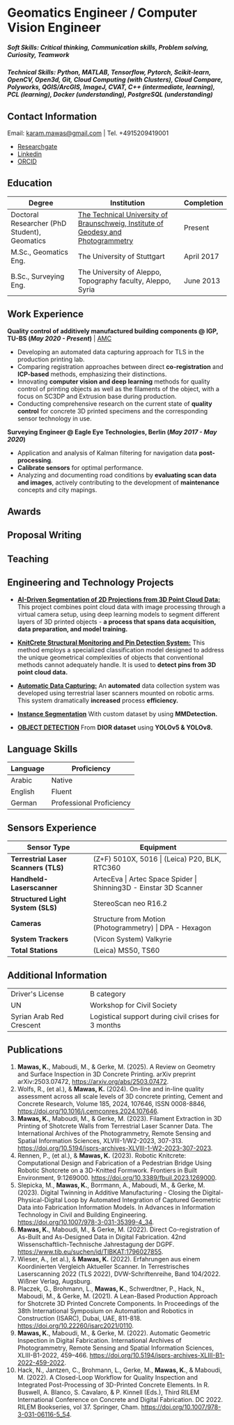 # Geomatics Engineer / Computer Vision Engineer

##### Soft Skills: Critical thinking, Communication skills, Problem solving, Curiosity, Teamwork
##### Technical Skills: Python, MATLAB, Tensorflow, Pytorch, Scikit-learn, OpenCV, Open3d, Git, Cloud Computing (with Clusters), Cloud Compare, Polyworks, QGIS/ArcGIS, ImageJ, CVAT, C++ (intermediate, learning), PCL (learning), Docker (understanding), PostgreSQL (understanding)


## Contact Information
Email: karam.mawas@gmail.com | Tel. +4915209419001

- [Researchgate](https://www.researchgate.net/profile/Karam-Mawas)
- [Linkedin](https://www.linkedin.com/in/karam-mawas-6103aa98/?locale=en_US)
- [ORCID](https://orcid.org/0000-0002-8608-7578)

<!--
## Education
- Ph.D., Geodesy | [The Technical University of Braunschweig, Institute of Geodesy and Photogrammetry](https://www.tu-braunschweig.de/igp/mitarbeiter/mawas-karam) (_Present_)							       		
- M.Sc., Geomatics Eng.	| The University of Stuttgart (_April 2017_)
- B.Sc., Surveying Eng. | The University of Aleppo, Topography faculty, Aleppo, Syria (_June 2013_)
-->

## Education

| Degree         | Institution                                                                 | Completion    |
|----------------|-----------------------------------------------------------------------------|---------------|
| Doctoral Researcher (PhD Student), Geomatics | [The Technical University of Braunschweig, Institute of Geodesy and Photogrammetry](https://www.tu-braunschweig.de/igp/mitarbeiter/mawas-karam) | Present       |
| M.Sc., Geomatics Eng. | The University of Stuttgart                                            | April 2017    |
| B.Sc., Surveying Eng. | The University of Aleppo, Topography faculty, Aleppo, Syria           | June 2013     |

## Work Experience
**Quality control of additively manufactured building components @ IGP, TU-BS (_May 2020 - Present_)** | [AMC](https://amc-trr277.de/)
- Developing an automated data capturing approach for TLS in the production printing lab.
- Comparing registration approaches between direct **co-registration** and **ICP-based** methods, emphasizing their distinctions.
- Innovating **computer vision and deep learning** methods for quality control of printing objects as well as the filaments of the object, with a focus on SC3DP and Extrusion base during production.
- Conducting comprehensive research on the current state of **quality control** for concrete 3D printed specimens and the corresponding sensor technology in use.


**Surveying Engineer @ Eagle Eye Technologies, Berlin (_May 2017 - May 2020_)**
- Application and analysis of Kalman filtering for navigation data **post-processing**.
- **Calibrate sensors** for optimal performance.
- Analyzing and documenting road conditions by **evaluating scan data and images**,
actively contributing to the development of **maintenance** concepts and city mapings. 

## Awards

## Proposal Writing

## Teaching

## Engineering and Technology Projects
- **[AI-Driven Segmentation of 2D Projections from 3D Point Cloud Data:](https://amc-trr277.de/research-summary-report-of-c06-4/)**
This project combines point cloud data with image processing through a virtual camera setup, using deep learning models to segment different layers of 3D printed objects -
**a process that spans data acquisition, data preparation, and model training.**

- **[KnitCrete Structural Monitoring and Pin Detection System:](https://drive.google.com/file/d/1-wcYo70cX6kY_TpKaCAlubiAea2HsUxK/view?usp=sharing)**
This method employs a specialized classification model designed to address the unique geometrical complexities of objects that conventional methods cannot adequately handle. It is
used to **detect pins from 3D point cloud data.**

- **[Automatic Data Capturing:](https://amc-trr277.de/research-summary-report-c06/)**
An **automated** data collection system was developed using terrestrial laser scanners mounted on robotic arms. This system dramatically **increased** process **efficiency.**
  
- **[Instance Segmentation](https://github.com/KaramMawas/InstanceSegmentation)** With custom dataset by using **MMDetection.**

- **[OBJECT DETECTION](https://github.com/KaramMawas/Yolo_ObjectDetection)** From **DIOR dataset** using **YOLOv5 & YOLOv8.**

## Language Skills

| Language | Proficiency |
|----------|-------------|
| Arabic   | Native      |
| English  | Fluent      |
| German   | Professional Proficiency    |

## Sensors Experience

| Sensor Type                          | Equipment                                          |
|--------------------------------------|----------------------------------------------------|
| **Terrestrial Laser Scanners (TLS)** | (Z+F) 5010X, 5016 \| (Leica) P20, BLK, RTC360      |
| **Handheld-Laserscanner**            | ArtecEva \| Artec Space Spider \| Shinning3D - Einstar 3D Scanner |
| **Structured Light System (SLS)**    | StereoScan neo R16.2                               |
| **Cameras**                          | Structure from Motion (Photogrammetry) \| DPA - Hexagon |
| **System Trackers**                  | (Vicon System) Valkyrie                            |
| **Total Stations**                   | (Leica) MS50, TS60                                 |

<!-- comment this section out!
### Sensors Experience
- **Terrestrial Laser Scanners (TLS)**  | (Z+F) 5010X, 5016 | (Leica) P20, BLK, RTC360
- **Handheld-Laserscanner**  |  ArtecEva  |  Artec Space Spider |  Shinning3D - Einstar 3D Scanner
- **Total Stations** | (Leica) MS50, TS60
- **Structured Light System (SLS)** | StereoScan neo R16.2
- **Cameras** | Structure from Motion (Photogrammetry) | DPA - Hexagon
- **System Trackers** | (Vicon System) Valkyrie
-->

## Additional Information
  <table>
  <tr>
    <td>Driver's License</td>
    <td>B category</td>
  </tr>
  <tr>
    <td>UN</td>
    <td>Workshop for Civil Society</td>
  </tr>
  <tr>
    <td>Syrian Arab Red Crescent</td>
    <td>Logistical support during civil crises for 3 months</td>
  </tr>
</table>


## Publications
1. **Mawas, K.**, Maboudi, M., & Gerke, M. (2025). A Review on Geometry and Surface Inspection in 3D Concrete Printing. arXiv preprint arXiv:2503.07472, https://arxiv.org/abs/2503.07472.
2. Wolfs, R., (et al.), & **Mawas, K.** (2024). On-line and in-line quality assessment across all scale levels of 3D concrete printing, Cement and Concrete Research, Volume 185, 2024, 107646, ISSN 0008-8846, https://doi.org/10.1016/j.cemconres.2024.107646.
3. **Mawas, K.**, Maboudi, M., & Gerke, M. (2023). Filament Extraction in 3D Printing of Shotcrete Walls from Terrestrial Laser Scanner Data. The International Archives of the Photogrammetry, Remote Sensing and Spatial Information Sciences, XLVIII-1/W2-2023, 307-313. https://doi.org/10.5194/isprs-archives-XLVIII-1-W2-2023-307-2023.
4. Rennen, P., (et al.), & **Mawas, K.** (2023). Robotic Knitcrete: Computational Design and Fabrication of a Pedestrian Bridge Using Robotic Shotcrete on a 3D-Knitted Formwork. Frontiers in Built Environment, 9:1269000. https://doi.org/10.3389/fbuil.2023.1269000.
5. Slepicka, M., **Mawas, K.**, Borrmann, A., Maboudi, M., & Gerke, M. (2023). Digital Twinning in Additive Manufacturing - Closing the Digital-Physical-Digital Loop by Automated Integration of Captured Geometric Data into Fabrication Information Models. In Advances in Information Technology in Civil and Building Engineering. https://doi.org/10.1007/978-3-031-35399-4_34.
6. **Mawas, K.**, Maboudi, M., & Gerke, M. (2022). Direct Co-registration of As-Built and As-Designed Data in Digital Fabrication. 42nd Wissenschaftlich-Technische Jahrestagung der DGPF. https://www.tib.eu/suchen/id/TIBKAT:1796027855.
7. Wieser, A., (et al.), & **Mawas, K.** (2022). Erfahrungen aus einem Koordinierten Vergleich Aktueller Scanner. In Terrestrisches Laserscanning 2022 (TLS 2022), DVW-Schriftenreihe, Band 104/2022. Wißner Verlag, Augsburg.
8. Placzek, G., Brohmann, L., **Mawas, K.**, Schwerdtner, P., Hack, N., Maboudi, M., & Gerke, M. (2021). A Lean-Based Production Approach for Shotcrete 3D Printed Concrete Components. In Proceedings of the 38th International Symposium on Automation and Robotics in Construction (ISARC), Dubai, UAE, 811-818. https://doi.org/10.22260/isarc2021/0110.
9. **Mawas, K.**, Maboudi, M., & Gerke, M. (2022). Automatic Geometric Inspection in Digital Fabrication. International Archives of Photogrammetry, Remote Sensing and Spatial Information Sciences, XLIII-B1-2022, 459–466. https://doi.org/10.5194/isprs-archives-XLIII-B1-2022-459-2022.
10. Hack, N., Jantzen, C., Brohmann, L., Gerke, M., **Mawas, K.**, & Maboudi, M. (2022). A Closed-Loop Workflow for Quality Inspection and Integrated Post-Processing of 3D-Printed Concrete Elements. In R. Buswell, A. Blanco, S. Cavalaro, & P. Kinnell (Eds.), Third RILEM International Conference on Concrete and Digital Fabrication. DC 2022. RILEM Bookseries, vol 37. Springer, Cham. https://doi.org/10.1007/978-3-031-06116-5_54.
